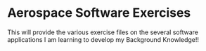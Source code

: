 # Aerospace Software Exercises
This will provide the various exercise files on the several software applications I am learning to develop my Background Knowledge!!
